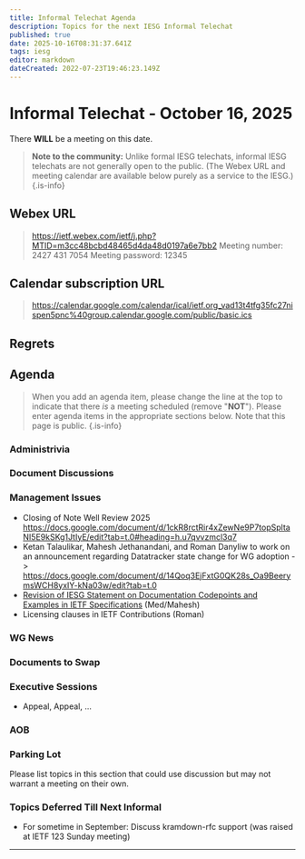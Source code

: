 ```yaml
---
title: Informal Telechat Agenda
description: Topics for the next IESG Informal Telechat
published: true
date: 2025-10-16T08:31:37.641Z
tags: iesg
editor: markdown
dateCreated: 2022-07-23T19:46:23.149Z
---
```


# Informal Telechat - October 16, 2025

There **WILL** be a meeting on this date.

> **Note to the community:** Unlike formal IESG telechats, informal IESG telechats are not generally open to the public. (The Webex URL and meeting calendar are available below purely as a service to the IESG.)
{.is-info}

## Webex URL

> https://ietf.webex.com/ietf/j.php?MTID=m3cc48bcbd48465d4da48d0197a6e7bb2
Meeting number: 2427 431 7054
Meeting password: 12345 


## Calendar subscription URL

> https://calendar.google.com/calendar/ical/ietf.org_vad13t4tfg35fc27nispen5pnc%40group.calendar.google.com/public/basic.ics


## Regrets


## Agenda

> When you add an agenda item, please change the line at the top to indicate that there *is* a meeting scheduled (remove "**NOT**"). Please enter agenda items in the appropriate sections below.
Note that this page is public.
{.is-info}


### Administrivia




### Document Discussions

### Management Issues
* Closing of Note Well Review 2025 https://docs.google.com/document/d/1ckR8rctRir4xZewNe9P7topSpltaNI5E9kSKg1JtIyE/edit?tab=t.0#heading=h.u7qvvzmcl3q7
* Ketan Talaulikar, Mahesh Jethanandani, and Roman Danyliw to work on an announcement regarding Datatracker state change for WG adoption -> https://docs.google.com/document/d/14Qoq3EjFxtG0QK28s_Oa9BeerymsWCH8yxIY-kNa03w/edit?tab=t.0
* [Revision of IESG Statement on Documentation Codepoints and Examples in IETF Specifications](https://docs.google.com/document/d/1QqNhXWQfElrmDhO1oA8yyTJiujGjTzmw/edit) (Med/Mahesh)
* Licensing clauses in IETF Contributions (Roman)

### WG News 


### Documents to Swap 

### Executive Sessions

* Appeal, Appeal, ...

### AOB



### Parking Lot
Please list topics in this section that could use discussion but may not warrant a meeting on their own. 




### Topics Deferred Till Next Informal 
* For sometime in September: Discuss kramdown-rfc support (was raised at IETF 123 Sunday meeting)


-------


